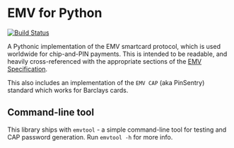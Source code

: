 EMV for Python
==============

[![Build Status](https://travis-ci.org/russss/python-emv.svg?branch=master)](https://travis-ci.org/russss/python-emv)

A Pythonic implementation of the EMV smartcard protocol, which is used
worldwide for chip-and-PIN payments. This is intended to be readable,
and heavily cross-referenced with the appropriate sections of the [EMV
Specification](http://www.emvco.com/specifications.aspx).

This also includes an implementation of the `EMV CAP` (aka PinSentry)
standard which works for Barclays cards.

Command-line tool
-----------------

This library ships with `emvtool` - a simple command-line tool for testing
and CAP password generation. Run `emvtool -h` for more info.
